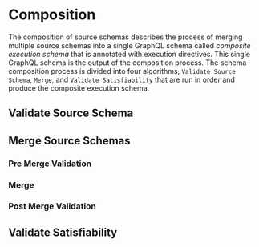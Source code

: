 # Composition

The composition of source schemas describes the process of merging multiple
source schemas into a single GraphQL schema called _composite execution schema_
that is annotated with execution directives. This single GraphQL schema is the
output of the composition process. The schema composition process is divided
into four algorithms, `Validate Source Schema`, `Merge`, and
`Validate Satisfiability` that are run in order and produce the composite
execution schema.

## Validate Source Schema

## Merge Source Schemas

### Pre Merge Validation

### Merge

### Post Merge Validation

## Validate Satisfiability
